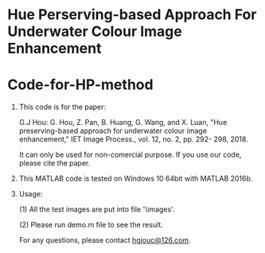 # Hue Perserving-based Approach For Underwater Colour Image Enhancement
# Code-for-HP-method

1. This code is for the paper: 

   G.J Hou: G. Hou, Z. Pan, B. Huang, G. Wang, and X. Luan, "Hue preserving-based approach for underwater colour image enhancement," IET Image Process., vol. 12, no. 2, pp. 292-      298, 2018.


   It can only be used for non-comercial purpose. If you use our code, please cite the paper.

2. This MATLAB code is tested on Windows 10 64bit with MATLAB 2016b. 

3. Usage:

   (1) All the test images are put into file '\images'.


   (2) Please run demo.m file to see the result.


   For any questions, please contact hgjouc@126.com.
